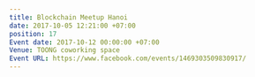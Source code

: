```yaml
---
title: Blockchain Meetup Hanoi
date: 2017-10-05 12:21:00 +07:00
position: 17
Event date: 2017-10-12 00:00:00 +07:00
Venue: TOONG coworking space
Event URL: https://www.facebook.com/events/1469303509830917/
---
```


